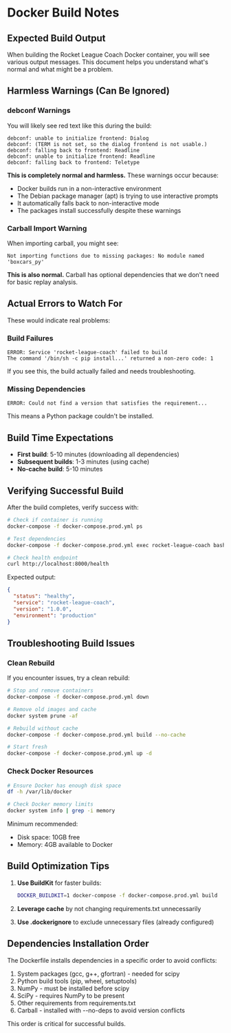 # Docker Build Notes

## Expected Build Output

When building the Rocket League Coach Docker container, you will see various output messages. This document helps you understand what's normal and what might be a problem.

## Harmless Warnings (Can Be Ignored)

### debconf Warnings

You will likely see red text like this during the build:

```
debconf: unable to initialize frontend: Dialog
debconf: (TERM is not set, so the dialog frontend is not usable.)
debconf: falling back to frontend: Readline
debconf: unable to initialize frontend: Readline
debconf: falling back to frontend: Teletype
```

**This is completely normal and harmless.** These warnings occur because:
- Docker builds run in a non-interactive environment
- The Debian package manager (apt) is trying to use interactive prompts
- It automatically falls back to non-interactive mode
- The packages install successfully despite these warnings

### Carball Import Warning

When importing carball, you might see:

```
Not importing functions due to missing packages: No module named 'boxcars_py'
```

**This is also normal.** Carball has optional dependencies that we don't need for basic replay analysis.

## Actual Errors to Watch For

These would indicate real problems:

### Build Failures

```
ERROR: Service 'rocket-league-coach' failed to build
The command '/bin/sh -c pip install...' returned a non-zero code: 1
```

If you see this, the build actually failed and needs troubleshooting.

### Missing Dependencies

```
ERROR: Could not find a version that satisfies the requirement...
```

This means a Python package couldn't be installed.

## Build Time Expectations

- **First build**: 5-10 minutes (downloading all dependencies)
- **Subsequent builds**: 1-3 minutes (using cache)
- **No-cache build**: 5-10 minutes

## Verifying Successful Build

After the build completes, verify success with:

```bash
# Check if container is running
docker-compose -f docker-compose.prod.yml ps

# Test dependencies
docker-compose -f docker-compose.prod.yml exec rocket-league-coach bash /app/scripts/test-dependencies.sh

# Check health endpoint
curl http://localhost:8000/health
```

Expected output:
```json
{
  "status": "healthy",
  "service": "rocket-league-coach",
  "version": "1.0.0",
  "environment": "production"
}
```

## Troubleshooting Build Issues

### Clean Rebuild

If you encounter issues, try a clean rebuild:

```bash
# Stop and remove containers
docker-compose -f docker-compose.prod.yml down

# Remove old images and cache
docker system prune -af

# Rebuild without cache
docker-compose -f docker-compose.prod.yml build --no-cache

# Start fresh
docker-compose -f docker-compose.prod.yml up -d
```

### Check Docker Resources

```bash
# Ensure Docker has enough disk space
df -h /var/lib/docker

# Check Docker memory limits
docker system info | grep -i memory
```

Minimum recommended:
- Disk space: 10GB free
- Memory: 4GB available to Docker

## Build Optimization Tips

1. **Use BuildKit** for faster builds:
   ```bash
   DOCKER_BUILDKIT=1 docker-compose -f docker-compose.prod.yml build
   ```

2. **Leverage cache** by not changing requirements.txt unnecessarily

3. **Use .dockerignore** to exclude unnecessary files (already configured)

## Dependencies Installation Order

The Dockerfile installs dependencies in a specific order to avoid conflicts:

1. System packages (gcc, g++, gfortran) - needed for scipy
2. Python build tools (pip, wheel, setuptools)
3. NumPy - must be installed before scipy
4. SciPy - requires NumPy to be present
5. Other requirements from requirements.txt
6. Carball - installed with --no-deps to avoid version conflicts

This order is critical for successful builds.

